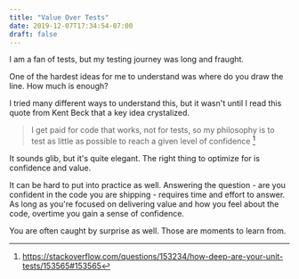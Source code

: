 ```yaml
---
title: "Value Over Tests"
date: 2019-12-07T17:34:54-07:00
draft: false
---
```


I am a fan of tests, but my testing journey was long and fraught.

One of the hardest ideas for me to understand was where do you draw the line. How much is enough?

I tried many different ways to understand this, but it wasn't until I read this quote from Kent Beck that a key idea crystalized.

> I get paid for code that works, not for tests, so my philosophy is to test as little as possible to reach a given level of confidence [^as-little-as-possible]

It sounds glib, but it's quite elegant. The right thing to optimize for is confidence and value.

It can be hard to put into practice as well. Answering the question - are you confident in the code you are shipping - requires time and effort to answer. As long as you're focused on delivering value and how you feel about the code, overtime you gain a sense of confidence.

You are often caught by surprise as well. Those are moments to learn from.


[^as-little-as-possible]: https://stackoverflow.com/questions/153234/how-deep-are-your-unit-tests/153565#153565
